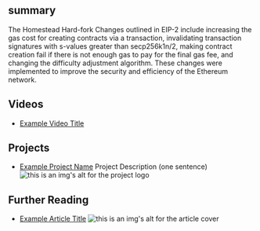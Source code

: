 ## summary

The Homestead Hard-fork Changes outlined in EIP-2 include increasing the gas cost for creating contracts via a transaction, invalidating transaction signatures with s-values greater than secp256k1n/2, making contract creation fail if there is not enough gas to pay for the final gas fee, and changing the difficulty adjustment algorithm. These changes were implemented to improve the security and efficiency of the Ethereum network.

## Videos

- [Example Video Title](https://www.youtube.com/watch?v=TDGq4aeevgY)

## Projects

- [Example Project Name](https://xxxx.xxx/xxxxx) Project Description (one sentence) ![this is an img's alt for the project logo](https://xxxx.xxx/project-logo.xxx)

## Further Reading

- [Example Article Title](https://xxxx.xxx/xxxxx) ![this is an img's alt for the article cover](https://xxxx.xxx/article-cover.xxx)
